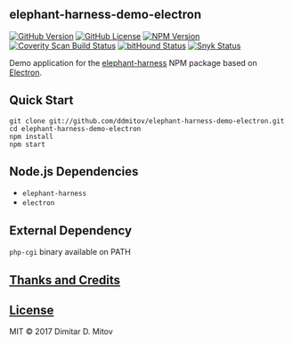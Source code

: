 elephant-harness-demo-electron
--------------------------------------------------------------------------------

[![GitHub Version](https://img.shields.io/github/release/ddmitov/elephant-harness-demo-electron.svg)](https://github.com/ddmitov/elephant-harness-demo-electron/releases)
[![GitHub License](https://img.shields.io/badge/License-MIT-yellow.svg)](./LICENSE.md)
[![NPM Version](https://img.shields.io/npm/v/elephant-harness-demo-electron.svg)](https://www.npmjs.com/package/elephant-harness-demo-electron)
[![Coverity Scan Build Status](https://scan.coverity.com/projects/11448/badge.svg)](https://scan.coverity.com/projects/ddmitov-elephant-harness-demo-electron)
[![bitHound Status](https://www.bithound.io/github/ddmitov/elephant-harness-demo-electron/badges/code.svg)](https://www.bithound.io/github/ddmitov/elephant-harness-demo-electron)
[![Snyk Status](https://snyk.io/test/github/ddmitov/elephant-harness-demo-electron/badge.svg)](https://snyk.io/test/github/ddmitov/elephant-harness-demo-electron)  

Demo application for the [elephant-harness](https://www.npmjs.com/package/elephant-harness) NPM package based on [Electron](http://electron.atom.io/).

## Quick Start
``git clone git://github.com/ddmitov/elephant-harness-demo-electron.git``  
``cd elephant-harness-demo-electron``  
``npm install``  
``npm start``

## Node.js Dependencies
* ``elephant-harness``
* ``electron``

## External Dependency
``php-cgi`` binary available on PATH

## [Thanks and Credits](./CREDITS.md)

## [License](./LICENSE.md)
MIT © 2017 Dimitar D. Mitov  
